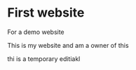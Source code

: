 # First website
For a demo website

This is my website and am a owner of this

thi is a temporary editiakl

